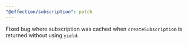 ```yaml
---
"@effection/subscription": patch
---
```

Fixed bug where subscription was cached when `createSubscription` is returned without using `yield`.
